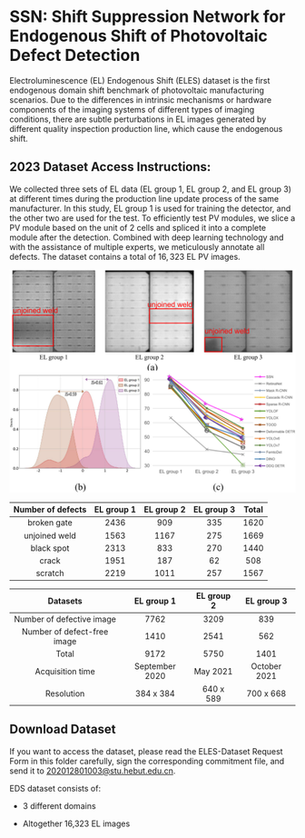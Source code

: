 # SSN: Shift Suppression Network for Endogenous Shift of Photovoltaic Defect Detection

Electroluminescence (EL) Endogenous Shift (ELES) dataset is the first endogenous domain shift benchmark of photovoltaic manufacturing scenarios. Due to the differences in intrinsic mechanisms or hardware components of the imaging systems of different types of imaging conditions, there are subtle perturbations in EL images generated by different quality inspection production line, which cause the endogenous shift.

## 2023 Dataset Access Instructions:
We collected three sets of EL data (EL group 1, EL group 2, and EL group 3) at different times during the production line update process of the same manufacturer. In this study, EL group 1 is used for training the detector, and the other two are used for the test. To efficiently test PV modules, we slice a PV module based on the unit of 2 cells and spliced it into a complete module after the detection. Combined with deep learning technology and with the assistance of multiple experts, we meticulously annotate all defects. The dataset contains a total of $16,323$ EL PV images. 


![image](https://github.com/zss313/ELES/blob/main/motivation.png)

| Number of defects  | EL group 1 | EL group 2 | EL group 3 | Total |
| :---: | :---: | :---: | :---: | :---: |
| broken gate | 2436 | 909 | 335 | 1620 |
| unjoined weld | 1563 | 1167 | 275 | 1669 |
| black spot | 2313 | 833 | 270 | 1440 |
| crack | 1951 | 187 | 62 | 508 |
| scratch | 2219 | 1011 | 257 | 1567 |


<be />

| Datasets | EL group 1 | EL group 2 | EL group 3 |
| :---: | :---: | :---: | :---: |
| Number of defective image | 7762 | 3209 | 839 |
| Number of defect-free image | 1410 | 2541 | 562 |
| Total | 9172 | 5750 | 1401 |
| Acquisition time | September 2020 | May 2021 | October 2021 |
| Resolution | 384 x 384 | 640 x 589 | 700 x 668 |



## Download Dataset

If you want to access the dataset, please read the ELES-Dataset Request Form in this folder carefully, sign the corresponding commitment file, and send it to 202012801003@stu.hebut.edu.cn.

EDS dataset consists of:

  * 3 different domains

  * Altogether 16,323 EL images


